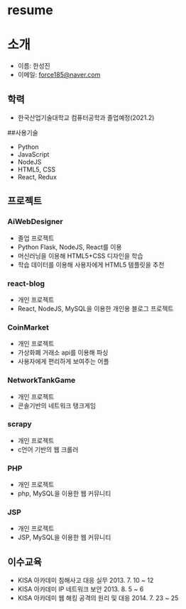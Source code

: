 # resume
# 소개
* 이름: 한성진
* 이메일: force185@naver.com

## 학력

* 한국산업기술대학교 컴퓨터공학과 졸업예정(2021.2)

##사용기술

* Python
* JavaScript
* NodeJS
* HTML5, CSS
* React, Redux

## 프로젝트
### AiWebDesigner
* 졸업 프로젝트
* Python Flask, NodeJS, React를 이용
* 머신러닝을 이용해 HTML5+CSS 디자인을 학습
* 학습 데이터를 이용해 사용자에게 HTML5 템플릿을 추천

### react-blog
* 개인 프로젝트
* React, NodeJS, MySQL을 이용한 개인용 블로그 프로젝트

### CoinMarket
* 개인 프로젝트
* 가상화폐 거래소 api를 이용해 파싱
* 사용자에게 편리하게 보여주는 어플

### NetworkTankGame
* 개인 프로젝트
* 콘솔기반의 네트워크 탱크게임

### scrapy
* 개인 프로젝트
* c언어 기반의 웹 크롤러

### PHP
* 개인 프로젝트
* php, MySQL을 이용한 웹 커뮤니티

### JSP
* 개인 프로젝트
* JSP, MySQL을 이용한 웹 커뮤니티

## 이수교육
* KISA 아카데미 침해사고 대응 실무 2013. 7. 10 ~ 12
* KISA 아카데미 IP 네트워크 보안 2013. 8. 5 ~ 6
* KISA 아카데미 웹 해킹 공격의 원리 및 대응 2014. 7. 23 ~ 25
